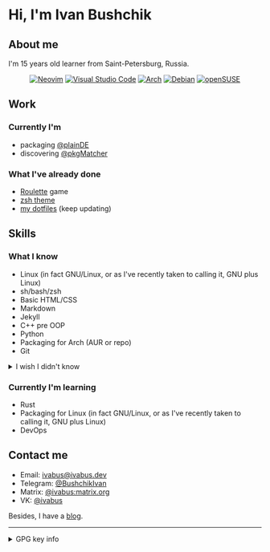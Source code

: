 
# Hi, I'm Ivan Bushchik

## About me

I'm 15 years old learner from Saint-Petersburg, Russia.

<div align=center>
  
   [![Neovim](https://img.shields.io/badge/NeoVim-%2357A143.svg?&style=for-the-badge&logo=neovim&logoColor=white)](https://neovim.io)
   [![Visual Studio Code](https://img.shields.io/badge/Visual%20Studio%20Code-0078d7.svg?style=for-the-badge&logo=visual-studio-code&logoColor=white)](https://code.visualstudio.com)
  [![Arch](https://img.shields.io/badge/Arch%20Linux-1793D1?logo=arch-linux&logoColor=fff&style=for-the-badge)](https://archlinux.org)
  [![Debian](https://img.shields.io/badge/Debian-D70A53?style=for-the-badge&logo=debian&logoColor=white)](https://debian.org)
  [![openSUSE](https://img.shields.io/badge/openSUSE-%2364B345?style=for-the-badge&logo=openSUSE&logoColor=white)](https://opensuse.org)
</div>

## Work

### Currently I'm
- packaging [@plainDE](https://plainde.org)
- discovering [@pkgMatcher](https://pkgmatcher.dev)

### What I've already done
- [Roulette](https://github.com/ivabus/roulette) game
- [zsh theme](https://github.com/ivabus/ivabus-zsh-theme)
- [my dotfiles](https://github.com/ivabus/ivabus-dotfiles) (keep updating)

## Skills

### What I know
- Linux (in fact GNU/Linux, or as I've recently taken to calling it, GNU plus Linux)
- sh/bash/zsh
- Basic HTML/CSS
- Markdown
- Jekyll 
- C++ pre OOP
- Python
- Packaging for Arch (AUR or repo)
- Git
<details>
  <summary>I wish I didn't know</summary><br>
  
  - Visual Basic .NET
</details>

### Currently I'm learning

- Rust
- Packaging for Linux (in fact GNU/Linux, or as I've recently taken to calling it, GNU plus Linux)
- DevOps

## Contact me
- Email: <ivabus@ivabus.dev>
- Telegram: [@BushchikIvan](https://t.me/BushchikIvan)
- Matrix: [@ivabus:matrix.org](https://matrix.to/#/@ivabus:matrix.org)
- VK: [@ivabus](https://vk.com/ivabus)

Besides, I have a [blog](https://ivabus.dev).

---
<details>
  <summary>GPG key info</summary>
  
  Key ID: `3E4E9C7D66E44BF7`<br>
  Fingerprint: `77F2 CF96 4D0A 9F5B A3DE 3D31 3E4E 9C7D 66E4 4BF7`
  - [Ubuntu keyserver](https://keyserver.ubuntu.com/pks/lookup?op=vindex&search=0x3e4e9c7d66e44bf7)
  - [OpenPGP server](https://keys.openpgp.org/vks/v1/by-fingerprint/77F2CF964D0A9F5BA3DE3D313E4E9C7D66E44BF7)
</details>

